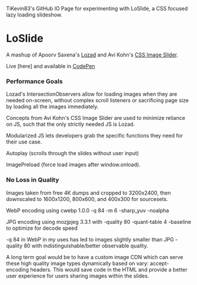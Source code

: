 TiKevin83's GitHub IO Page for experimenting with LoSlide, a CSS focused lazy loading slideshow.

# LoSlide

A mashup of Apoorv Saxena's [Lozad](https://github.com/ApoorvSaxena/lozad.js) and Avi Kohn's [CSS Image Slider](https://codepen.io/AMKohn/pen/EKJHf).

Live [here] and available in [CodePen](https://codepen.io/tikevin83/pen/BPvQMz)

### Performance Goals

Lozad's IntersectionObservers allow for loading images when they are needed on-screen, without complex scroll listeners or sacrificing page size by loading all the images immediately.

Concepts from Avi Kohn's CSS Image Slider are used to minimize reliance on JS, such that the only strictly needed JS is Lozad.

Modularized JS lets developers grab the specific functions they need for their use case.

Autoplay (scrolls through the slides without user input)

ImagePreload (force load images after window.onload).

### No Loss in Quality

Images taken from free 4K dumps and cropped to 3200x2400, then downscaled to 1600x1200, 800x600, and 400x300 for sourcesets.

WebP encoding using cwebp 1.0.0 -q 84 -m 6 -sharp_yuv -noalpha

JPG encoding using mozjpjeg 3.3.1 with -quality 80 -quant-table 4 -baseline to optimize for decode speed

-q 84 in WebP in my uses has led to images slightly smaller than JPG -quality 80 with indistinguishable/better observable quality.

A long term goal would be to have a custom image CDN which can serve these high quality image types dynamically based on vary: accept-encoding headers.  This would save code in the HTML and provide a better user experience for users sharing images within the slides.
